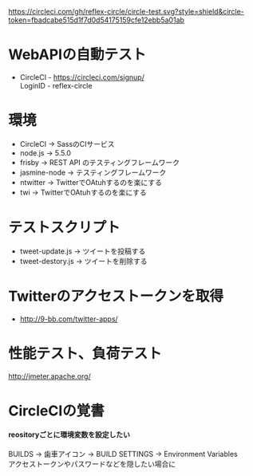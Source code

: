 https://circleci.com/gh/reflex-circle/circle-test.svg?style=shield&circle-token=fbadcabe515d1f7d0d54175159cfe12ebb5a01ab

# WebAPIの自動テスト
* CircleCI  - https://circleci.com/signup/  
  LoginID - reflex-circle

# 環境
 * CircleCI     -> SassのCIサービス
 * node.js      -> 5.5.0
 * frisby       -> REST API のテスティングフレームワーク
 * jasmine-node -> テスティングフレームワーク
 * ntwitter     -> TwitterでOAtuhするのを楽にする
 * twi          -> TwitterでOAtuhするのを楽にする

# テストスクリプト
 * tweet-update.js -> ツイートを投稿する
 * tweet-destory.js -> ツイートを削除する
 
# Twitterのアクセストークンを取得
 * http://9-bb.com/twitter-apps/

# 性能テスト、負荷テスト
http://jmeter.apache.org/

# CircleCIの覚書

#### reositoryごとに環境変数を設定したい
BUILDS -> 歯車アイコン -> BUILD SETTINGS -> Environment Variables  
アクセストークンやパスワードなどを隠したい場合に


